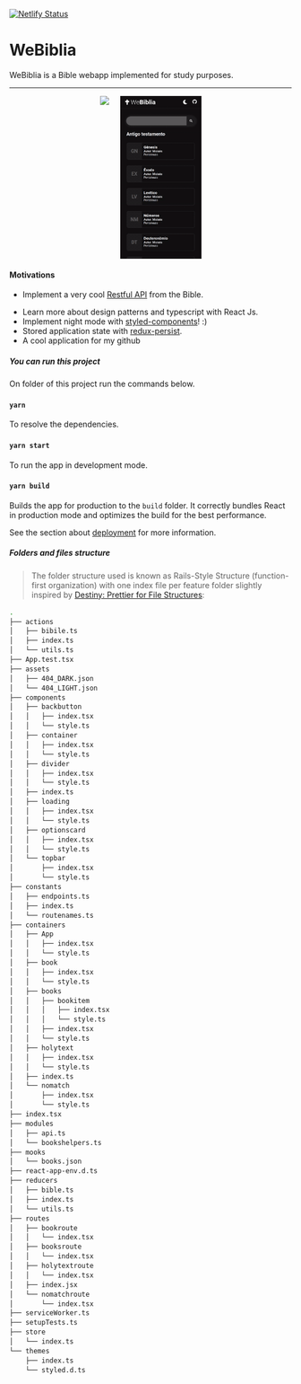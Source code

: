 [![Netlify Status](https://api.netlify.com/api/v1/badges/70e8c99f-5170-49c6-bae2-f9c7bf7f6c11/deploy-status)](https://app.netlify.com/sites/webiblia/deploys)

# WeBiblia

WeBiblia is a Bible webapp implemented for study purposes.

***

<style>
.img-container{
    display:flex;
    align-items: center;
    justify-content: center;
}
.desktop{
    height: 290px;
    margin-right: 20px;
}
.mobile{
    height: 290px;
}
</style>
<div class="img-container">
 <img class="desktop" src="/preview/desktop.gif">
 <img class="mobile" src="/preview/mobile.gif">
</div>


#### Motivations

- Implement a very cool [Restful API](https://bibleapi.co/) from the Bible.

* Learn more about design patterns and typescript with React Js.
* Implement night mode with [styled-components](https://styled-components.com/)! :)
* Stored application state with [redux-persist](https://www.npmjs.com/package/redux-persist).
* A cool application for my github

##### You can run this project

On folder of this project run the commands below.

#### `yarn`

To resolve the dependencies.

#### `yarn start`

To run the app in development mode.

#### `yarn build`

Builds the app for production to the `build` folder.
It correctly bundles React in production mode and optimizes the build for the best performance.

See the section about [deployment](https://create-react-app.dev/docs/deployment/) for more information.

##### Folders and files structure

> The folder structure used is known as Rails-Style Structure (function-first organization) with one index file per feature folder slightly inspired by [Destiny: Prettier for File Structures](https://github.com/benawad/destiny):

```bash
.
├── actions
│   ├── bibile.ts
│   ├── index.ts
│   └── utils.ts
├── App.test.tsx
├── assets
│   ├── 404_DARK.json
│   └── 404_LIGHT.json
├── components
│   ├── backbutton
│   │   ├── index.tsx
│   │   └── style.ts
│   ├── container
│   │   ├── index.tsx
│   │   └── style.ts
│   ├── divider
│   │   ├── index.tsx
│   │   └── style.ts
│   ├── index.ts
│   ├── loading
│   │   ├── index.tsx
│   │   └── style.ts
│   ├── optionscard
│   │   ├── index.tsx
│   │   └── style.ts
│   └── topbar
│       ├── index.tsx
│       └── style.ts
├── constants
│   ├── endpoints.ts
│   ├── index.ts
│   └── routenames.ts
├── containers
│   ├── App
│   │   ├── index.tsx
│   │   └── style.ts
│   ├── book
│   │   ├── index.tsx
│   │   └── style.ts
│   ├── books
│   │   ├── bookitem
│   │   │   ├── index.tsx
│   │   │   └── style.ts
│   │   ├── index.tsx
│   │   └── style.ts
│   ├── holytext
│   │   ├── index.tsx
│   │   └── style.ts
│   ├── index.ts
│   └── nomatch
│       ├── index.tsx
│       └── style.ts
├── index.tsx
├── modules
│   ├── api.ts
│   └── bookshelpers.ts
├── mooks
│   └── books.json
├── react-app-env.d.ts
├── reducers
│   ├── bible.ts
│   ├── index.ts
│   └── utils.ts
├── routes
│   ├── bookroute
│   │   └── index.tsx
│   ├── booksroute
│   │   └── index.tsx
│   ├── holytextroute
│   │   └── index.tsx
│   ├── index.jsx
│   └── nomatchroute
│       └── index.tsx
├── serviceWorker.ts
├── setupTests.ts
├── store
│   └── index.ts
└── themes
    ├── index.ts
    └── styled.d.ts

```
